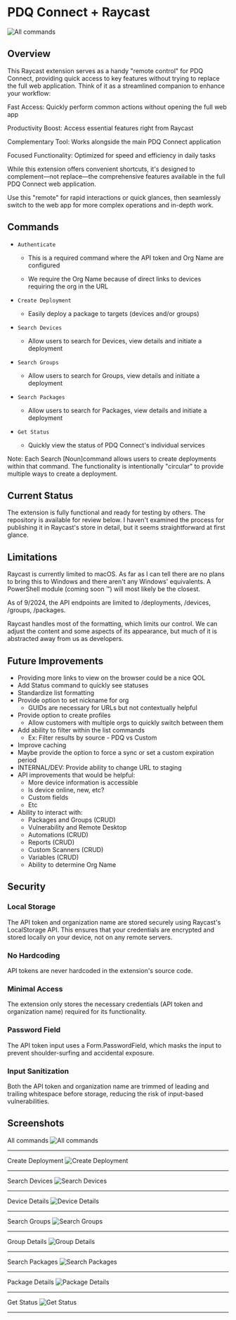 # PDQ Connect + Raycast

![All commands](assets/allCommands.png)

## Overview

This Raycast extension serves as a handy "remote control" for PDQ Connect, providing quick access to key features without trying to replace the full web application. Think of it as a streamlined companion to enhance your workflow:

Fast Access: Quickly perform common actions without opening the full web app

Productivity Boost: Access essential features right from Raycast

Complementary Tool: Works alongside the main PDQ Connect application

Focused Functionality: Optimized for speed and efficiency in daily tasks

While this extension offers convenient shortcuts, it's designed to complement—not replace—the comprehensive features available in the full PDQ Connect web application.

Use this "remote" for rapid interactions or quick glances, then seamlessly switch to the web app for more complex operations and in-depth work.

## Commands

- `Authenticate`

  - This is a required command where the API token and Org Name are configured

  - We require the Org Name because of direct links to devices requiring the org in the URL

- `Create Deployment`

  - Easily deploy a package to targets (devices and/or groups)

- `Search Devices`

  - Allow users to search for Devices, view details and initiate a deployment

- `Search Groups`

  - Allow users to search for Groups, view details and initiate a deployment

- `Search Packages`

  - Allow users to search for Packages, view details and initiate a deployment

- `Get Status`

  - Quickly view the status of PDQ Connect's individual services

Note: Each Search [Noun]command allows users to create deployments within that command. The functionality is intentionally "circular" to provide multiple ways to create a deployment.

## Current Status

The extension is fully functional and ready for testing by others. The repository is available for review below. I haven't examined the process for publishing it in Raycast's store in detail, but it seems straightforward at first glance.

## Limitations

Raycast is currently limited to macOS. As far as I can tell there are no plans to bring this to Windows and there aren't any Windows' equivalents. A PowerShell module (coming soon ™️) will most likely be the closest.

As of 9/2024, the API endpoints are limited to /deployments, /devices, /groups, /packages.

Raycast handles most of the formatting, which limits our control. We can adjust the content and some aspects of its appearance, but much of it is abstracted away from us as developers.

## Future Improvements

- Providing more links to view on the browser could be a nice QOL
- Add Status command to quickly see statuses
- Standardize list formatting
- Provide option to set nickname for org
  - GUIDs are necessary for URLs but not contextually helpful
- Provide option to create profiles
  - Allow customers with multiple orgs to quickly switch between them
- Add ability to filter within the list commands
  - Ex: Filter results by source - PDQ vs Custom
- Improve caching
- Maybe provide the option to force a sync or set a custom expiration period
- INTERNAL/DEV: Provide ability to change URL to staging
- API improvements that would be helpful:
  - More device information is accessible
  - Is device online, new, etc?
  - Custom fields
  - Etc
- Ability to interact with:
  - Packages and Groups (CRUD)
  - Vulnerability and Remote Desktop
  - Automations (CRUD)
  - Reports (CRUD)
  - Custom Scanners (CRUD)
  - Variables (CRUD)
  - Ability to determine Org Name

## Security

### Local Storage

The API token and organization name are stored securely using Raycast's LocalStorage API. This ensures that your credentials are encrypted and stored locally on your device, not on any remote servers.

### No Hardcoding

API tokens are never hardcoded in the extension's source code.

### Minimal Access

The extension only stores the necessary credentials (API token and organization name) required for its functionality.

### Password Field

The API token input uses a Form.PasswordField, which masks the input to prevent shoulder-surfing and accidental exposure.

### Input Sanitization

Both the API token and organization name are trimmed of leading and trailing whitespace before storage, reducing the risk of input-based vulnerabilities.

## Screenshots

All commands
![All commands](assets/allCommands.png)

---

Create Deployment
![Create Deployment](assets/createDeployment.png)

---

Search Devices
![Search Devices](assets/searchDevices.png)

---

Device Details
![Device Details](assets/deviceDetails.png)

---

Search Groups
![Search Groups](assets/searchGroups.png)

---

Group Details
![Group Details](assets/groupDetails.png)

---

Search Packages
![Search Packages](assets/searchPackages.png)

---

Package Details
![Package Details](assets/packageDetails.png)

---

Get Status
![Get Status](assets/getStatus.png)

---
